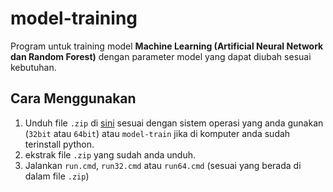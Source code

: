 # model-training

Program untuk training model **Machine Learning (Artificial Neural Network dan Random Forest)** dengan parameter model yang dapat diubah sesuai kebutuhan.

## Cara Menggunakan

1. Unduh file `.zip` di [sini](https://github.com/insgreeb-pro/model-training/releases/latest) sesuai dengan sistem operasi yang anda gunakan (`32bit` atau `64bit`) atau `model-train` jika di komputer anda sudah terinstall python.
2. ekstrak file `.zip` yang sudah anda unduh.
3. Jalankan `run.cmd`, `run32.cmd` atau `run64.cmd` (sesuai yang berada di dalam file `.zip`)
